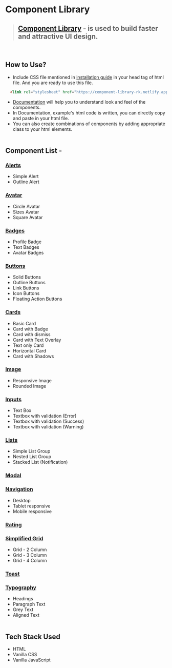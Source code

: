 # Component Library 
> ## [Component Library](https://component-library-rk.netlify.app/) - is used to build faster and attractive UI design.<br>
<br>

## How to Use?

- Include CSS file mentioned in [installation guide](https://component-library-rk.netlify.app/documentation/introduction) in your head tag of html file.
  And you are ready to use this file.

```html
  <link rel="stylesheet" href="https://component-library-rk.netlify.app/Styles/Component.css" />
```


- [Documentation](https://component-library-rk.netlify.app/documentation/introduction) will help you to understand look and feel of the components.
- In Documentation, example's html code is written, you can directly copy and paste in your html file.
- You can also create combinations of components by adding appropriate class to your html elements.
<br><br>

## Component List -

### [Alerts](https://component-library-rk.netlify.app/components/alert/alert)
 - Simple Alert
 - Outline Alert

### [Avatar](https://component-library-rk.netlify.app/components/avatar/avatar)
- Circle Avatar
- Sizes Avatar
- Square Avatar

### [Badges](https://component-library-rk.netlify.app/components/badge/badge)
- Profile Badge
- Text Badges
- Avatar Badges

### [Buttons](https://component-library-rk.netlify.app/components/button/button)
- Solid Buttons
- Outline Buttons
- Link Buttons
- Icon Buttons
- Floating Action Buttons

### [Cards](https://component-library-rk.netlify.app/components/card/card)
- Basic Card
- Card with Badge
- Card with dismiss 
- Card with Text Overlay 
- Text only Card 
- Horizontal Card
- Card with Shadows

### [Image](https://component-library-rk.netlify.app/components/image/image)
- Responsive Image
- Rounded Image

### [Inputs](https://component-library-rk.netlify.app/components/input/input)
- Text Box
- Textbox with validation (Error)
- Textbox with validation (Success)
- Textbox with validation (Warning)

### [Lists](https://component-library-rk.netlify.app/components/list/list)
- Simple List Group
- Nested List Group
- Stacked List (Notification)

### [Modal](https://component-library-rk.netlify.app/components/modal/modal)

### [Navigation](https://component-library-rk.netlify.app/components/navigation/navigation)
 - Desktop
 - Tablet responsive
 - Mobile responsive

### [Rating](https://component-library-rk.netlify.app/components/rating/rating)

### [Simplified Grid](https://component-library-rk.netlify.app/components/grid/grid)
- Grid - 2 Column
- Grid - 3 Column
- Grid - 4 Column

### [Toast](https://component-library-rk.netlify.app/components/toast/toast)

### [Typography](https://binary-ui.netlify.app/docs.html#Text-utilities)
- Headings
- Paragraph Text
- Grey Text
- Aligned Text
<br><br>
## Tech Stack Used 
- HTML
- Vanilla CSS
- Vanilla JavaScript 
<br><br>
